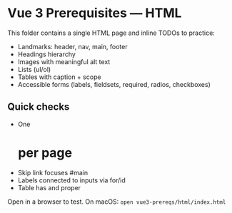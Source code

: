 # Vue 3 Prerequisites — HTML

This folder contains a single HTML page and inline TODOs to practice:
- Landmarks: header, nav, main, footer
- Headings hierarchy
- Images with meaningful alt text
- Lists (ul/ol)
- Tables with caption + scope
- Accessible forms (labels, fieldsets, required, radios, checkboxes)

## Quick checks
- One <h1> per page
- Skip link focuses #main
- Labels connected to inputs via for/id
- Table has <caption> and proper <th scope="col|row">

Open in a browser to test. On macOS:
`open vue3-prereqs/html/index.html`
